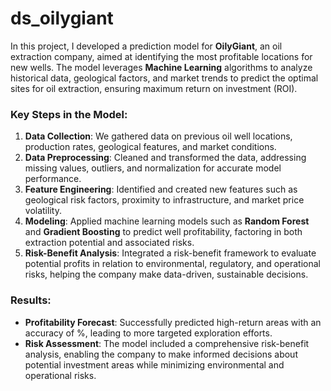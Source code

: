 # ds_oilygiant
In this project, I developed a prediction model for **OilyGiant**, an oil extraction company, aimed at identifying the most profitable locations for new wells. The model leverages **Machine Learning** algorithms to analyze historical data, geological factors, and market trends to predict the optimal sites for oil extraction, ensuring maximum return on investment (ROI).

### Key Steps in the Model:

1. **Data Collection**: We gathered data on previous oil well locations, production rates, geological features, and market conditions.
2. **Data Preprocessing**: Cleaned and transformed the data, addressing missing values, outliers, and normalization for accurate model performance.
3. **Feature Engineering**: Identified and created new features such as geological risk factors, proximity to infrastructure, and market price volatility.
4. **Modeling**: Applied machine learning models such as **Random Forest** and **Gradient Boosting** to predict well profitability, factoring in both extraction potential and associated risks.
5. **Risk-Benefit Analysis**: Integrated a risk-benefit framework to evaluate potential profits in relation to environmental, regulatory, and operational risks, helping the company make data-driven, sustainable decisions.

### Results:

- **Profitability Forecast**: Successfully predicted high-return areas with an accuracy of %, leading to more targeted exploration efforts.
- **Risk Assessment**: The model included a comprehensive risk-benefit analysis, enabling the company to make informed decisions about potential investment areas while minimizing environmental and operational risks.



